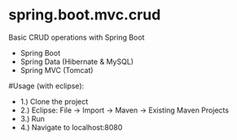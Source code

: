 # spring.boot.mvc.crud
Basic CRUD operations with Spring Boot

* Spring Boot
* Spring Data (Hibernate & MySQL)
* Spring MVC (Tomcat)

#Usage (with eclipse):
* 1.) Clone the project
* 2.) Eclipse: File -> Import -> Maven -> Existing Maven Projects
* 3.) Run
* 4.) Navigate to localhost:8080
